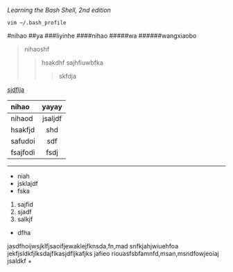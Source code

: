 *Learning the Bash Shell, 2nd edition*

`vim ~/.bash_profile`

#nihao
##ya
###liyinhe
####nihao
#####wa
######wangxiaobo

>nihaoshf
>>hsakdhf
>>sajhfiuwbfka
>>>skfdja

[sjdflja](http://www.baidu.com)

|nihao|yayay|
|:----|:----:|
|nihaod|jsaljdf|
|hsakfjd|shd|
|safudoi|sdf|
|fsajfodi|fsdj|

----



- niah
- jsklajdf
- fska
1. sajfid
2. sjadf
3. salkjf


+ dfha

jasdfhoijwsjklfjsaoifjewaklejfknsda,fn,mad
snfkjahjwiuehfoa
jekfjsldkfjlksdajflkasjdfljkafjks
jafieo
riouasfsbfamnfd,msan,msndfowjeoiaj
jsaldkf
+ 
